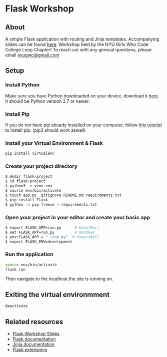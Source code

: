 # Flask Workshop

## About
A simple Flask application with routing and Jinja templates. Accompanying slides can be found [here](https://docs.google.com/presentation/d/1Ymkpu1PFn1XhtB4pIxzx-fhXnhv8OLi8lvx-xL6YhsE/edit?usp=sharing). Workshop held by the NYU Girls Who Code College Loop Chapter! To reach out with any general questions, please email nyugwc@gmail.com

## Setup
### Install Python
Make sure you have Python downloaded on your device, download it [here](https://www.python.org). It should be Python version 2.7 or newer.

### Install Pip
If you do not have pip already installed on your computer, follow [this tutorial](https://pip.pypa.io/en/stable/installing/) to install pip. (pip3 should work aswell)

### Install your Virtual Environment & Flask
```sh
pip install virtualenv
```

### Create your project directory
```sh
$ mkdir flask-project
$ cd flask-project 
$ python3 -m venv env
$ source env/bin/activate
$ touch app.py .gitignore README.md requirements.txt
$ pip install Flask
$ python -m pip freeze > requirements.txt
```

### Open your project in your editor and create your basic app
```sh
$ export FLASK_APP=run.py      # Unix/Mac)
$ set FLASK_APP=run.py         # Windows
$ env:FLASK_APP = ".\run.py"  # Powershell
$ export FLASK_ENV=development
```

### Run the application
```sh
source env/bin/activate
flask run
```
Then navigate to the localhost the site is running on.

## Exiting the virtual environmment
```sh
deactivate
```

## Related resources
* [Flask Workshop Slides](https://docs.google.com/presentation/d/1Ymkpu1PFn1XhtB4pIxzx-fhXnhv8OLi8lvx-xL6YhsE/edit?usp=sharing)
* [Flask documentation](http://flask.pocoo.org/)
* [Jinja documentation](http://jinja.pocoo.org/)
* [Flask extensions](http://flask.pocoo.org/extensions/)
